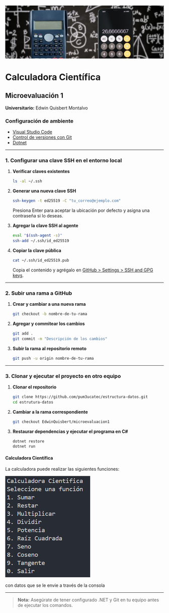![Banner](./img/fondo.jpg)
# Calculadora Científica
## Microevaluación 1

**Universitario:** Edwin Quisbert Montalvo

### Configuración de ambiente

* [Visual Studio Code](https://code.visualstudio.com/)
* [Control de versiones con Git](https://git-scm.com/)
* [Dotnet](https://dotnet.microsoft.com/en-us/download)

---

### 1. Configurar una clave SSH en el entorno local

1. **Verificar claves existentes**
    ```bash
    ls -al ~/.ssh
    ```
2. **Generar una nueva clave SSH**
    ```bash
    ssh-keygen -t ed25519 -C "tu_correo@ejemplo.com"
    ```
    Presiona Enter para aceptar la ubicación por defecto y asigna una contraseña si lo deseas.

3. **Agregar la clave SSH al agente**
    ```bash
    eval "$(ssh-agent -s)"
    ssh-add ~/.ssh/id_ed25519
    ```

4. **Copiar la clave pública**
    ```bash
    cat ~/.ssh/id_ed25519.pub
    ```
    Copia el contenido y agrégalo en [GitHub > Settings > SSH and GPG keys](https://github.com/settings/keys).

---

### 2. Subir una rama a GitHub

1. **Crear y cambiar a una nueva rama**
    ```bash
    git checkout -b nombre-de-tu-rama
    ```
2. **Agregar y commitear los cambios**
    ```bash
    git add .
    git commit -m "Descripción de los cambios"
    ```
3. **Subir la rama al repositorio remoto**
    ```bash
    git push -u origin nombre-de-tu-rama
    ```

---

### 3. Clonar y ejecutar el proyecto en otro equipo

1. **Clonar el repositorio**
    ```bash
    git clone https://github.com/pum3ucatec/estructura-datos.git
    cd estrutura-datos
    ```
2. **Cambiar a la rama correspondiente**
    ```bash
    git checkout EdwinQuisbert/microevaluacion1
    ```
3. **Restaurar dependencias y ejecutar el programa en C#**
    ```bash
    dotnet restore
    dotnet run
    ```
#### Calculadora Científica

La calculadora puede realizar las siguientes funciones:

![Ejecución del programa](./img/calculadora.png)

con datos que se le envie a través de la consola

---

> **Nota:** Asegúrate de tener configurado .NET y Git en tu equipo antes de ejecutar los comandos.

